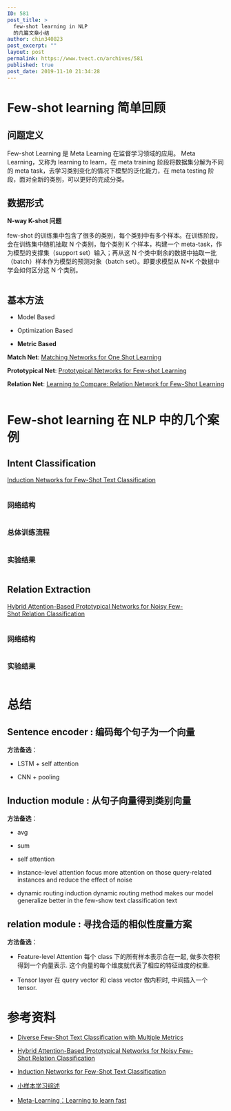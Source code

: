 ```yaml
---
ID: 581
post_title: >
  few-shot learning in NLP
  的几篇文章小结
author: chin340823
post_excerpt: ""
layout: post
permalink: https://www.tvect.cn/archives/581
published: true
post_date: 2019-11-10 21:34:28
---
```

<!--more-->

<h1>Few-shot learning 简单回顾</h1>

<h2>问题定义</h2>

Few-shot Learning 是 Meta Learning 在监督学习领域的应用。
Meta Learning，又称为 learning to learn，在 meta training 阶段将数据集分解为不同的 meta task，去学习类别变化的情况下模型的泛化能力，在 meta testing 阶段，面对全新的类别，可以更好的完成分类。

<h2>数据形式</h2>

<strong>N-way K-shot 问题</strong>

few-shot 的训练集中包含了很多的类别，每个类别中有多个样本。在训练阶段，会在训练集中随机抽取 N 个类别，每个类别 K 个样本，构建一个 meta-task，作为模型的支撑集（support set）输入；再从这 N 个类中剩余的数据中抽取一批（batch）样本作为模型的预测对象（batch set）。即要求模型从 N*K 个数据中学会如何区分这 N 个类别。

<img src="https://www.tvect.cn/wp-content/uploads/2019/11/meta-learning.jpg" alt="" />

<h2>基本方法</h2>

<ul>
<li>Model Based</p></li>
<li><p>Optimization Based</p></li>
<li><p><strong>Metric Based</strong></p></li>
</ul>

<p><strong>Match Net</strong>: <a href="https://arxiv.org/abs/1606.04080">Matching Networks for One Shot Learning</a>

<strong>Prototypical Net</strong>: <a href="https://arxiv.org/abs/1703.05175">Prototypical Networks for Few-shot Learning</a>

<strong>Relation Net</strong>: <a href="https://arxiv.org/abs/1711.06025">Learning to Compare: Relation Network for Few-Shot Learning</a>

<img src="https://www.tvect.cn/wp-content/uploads/2019/11/metric_methods-1024x497.jpg" alt="" />

<h1>Few-shot learning 在 NLP 中的几个案例</h1>

<h2>Intent Classification</h2>

<a href="https://arxiv.org/abs/1902.10482">Induction Networks for Few-Shot Text Classification</a>

<img src="https://www.tvect.cn/wp-content/uploads/2019/11/intent-classification-1024x460.jpg" alt="" />

<h3>网络结构</h3>

<img src="https://www.tvect.cn/wp-content/uploads/2019/11/intent-classification-components-1024x553.png" alt="" />

<h3>总体训练流程</h3>

<img src="https://www.tvect.cn/wp-content/uploads/2019/11/intent-classification-training.jpg" alt="" />

<h3>实验结果</h3>

<img src="https://www.tvect.cn/wp-content/uploads/2019/11/intent-classification-results-1024x239.png" alt="" />

<h2>Relation Extraction</h2>

<a href="http://nlp.csai.tsinghua.edu.cn/~lzy/publications/aaai2019_nre.pdf">Hybrid Attention-Based Prototypical Networks for Noisy Few-Shot Relation Classification</a>

<img src="https://www.tvect.cn/wp-content/uploads/2019/11/relation-extraction-1024x506.jpg" alt="" />

<h3>网络结构</h3>

<img src="https://www.tvect.cn/wp-content/uploads/2019/11/relation-extraction-components-882x1024.png" alt="" />

<h3>实验结果</h3>

<img src="https://www.tvect.cn/wp-content/uploads/2019/11/relation-extraction-results-1024x354.jpg" alt="" />

<h1>总结</h1>

<h2><strong>Sentence encoder</strong> : 编码每个句子为一个向量</h2>

<strong>方法备选</strong>：

<ul>
<li>LSTM + self attention</p></li>
<li><p>CNN + pooling</p></li>
</ul>

<h2><strong>Induction module</strong> : 从句子向量得到类别向量</h2>

<p><strong>方法备选</strong>：

<ul>
<li>avg</p></li>
<li><p>sum</p></li>
<li><p>self attention</p></li>
<li><p>instance-level attention
focus more attention on those query-related instances and reduce the effect of noise</p></li>
<li><p>dynamic routing induction
dynamic routing method makes our model generalize better
in the few-show text classification text</p></li>
</ul>

<h2><strong>relation module</strong> : 寻找合适的相似性度量方案</h2>

<p><strong>方法备选</strong>：

<ul>
<li><p>Feature-level Attention
每个 class 下的所有样本表示合在一起, 做多次卷积得到一个向量表示. 这个向量的每个维度就代表了相应的特征维度的权重.</p></li>
<li><p>Tensor layer
在 query vector 和 class vector 做内积时, 中间插入一个 tensor.</p></li>
</ul>

<h1>参考资料</h1>

<ul>
<li><p><a href="https://arxiv.org/abs/1805.07513">Diverse Few-Shot Text Classification with Multiple Metrics</a></p></li>
<li><p><a href="http://nlp.csai.tsinghua.edu.cn/~lzy/publications/aaai2019_nre.pdf">Hybrid Attention-Based Prototypical Networks for Noisy Few-Shot Relation Classification</a></p></li>
<li><p><a href="https://arxiv.org/abs/1902.10482">Induction Networks for Few-Shot Text Classification</a></p></li>
<li><p><a href="https://mp.weixin.qq.com/s/-73CC3JqnM7wxEqIWCejWQ">小样本学习综述</a></p></li>
<li><p><a href="https://lilianweng.github.io/lil-log/2018/11/30/meta-learning.html">Meta-Learning：Learning to learn fast</a></p></li>
</ul>